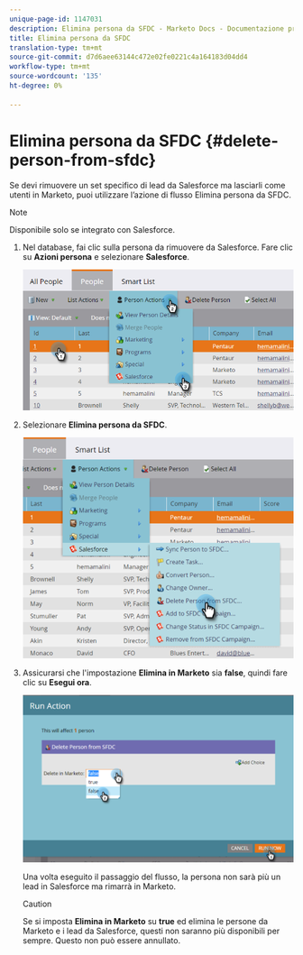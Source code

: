 ```yaml
---
unique-page-id: 1147031
description: Elimina persona da SFDC - Marketo Docs - Documentazione prodotto
title: Elimina persona da SFDC
translation-type: tm+mt
source-git-commit: d7d6aee63144c472e02fe0221c4a164183d04dd4
workflow-type: tm+mt
source-wordcount: '135'
ht-degree: 0%

---
```



# Elimina persona da SFDC {#delete-person-from-sfdc}

Se devi rimuovere un set specifico di lead da Salesforce ma lasciarli come utenti in Marketo, puoi utilizzare l’azione di flusso Elimina persona da SFDC.

>[!NOTE]
>
>Disponibile solo se integrato con Salesforce.

1. Nel database, fai clic sulla persona da rimuovere da Salesforce. Fare clic su **Azioni persona** e selezionare **Salesforce**.

   ![](assets/person-actions-salesforce.png)

1. Selezionare **Elimina persona da SFDC**.

   ![](assets/delete-person-from-sfdc.png)

1. Assicurarsi che l&#39;impostazione **Elimina in Marketo** sia **false**, quindi fare clic su **Esegui ora**.

   ![](assets/run-action-delete-lead-from-sfdc.png)

   Una volta eseguito il passaggio del flusso, la persona non sarà più un lead in Salesforce ma rimarrà in Marketo.

   >[!CAUTION]
   >
   >Se si imposta **Elimina in Marketo** su **true** ed elimina le persone da Marketo e i lead da Salesforce, questi non saranno più disponibili per sempre. Questo non può essere annullato.

